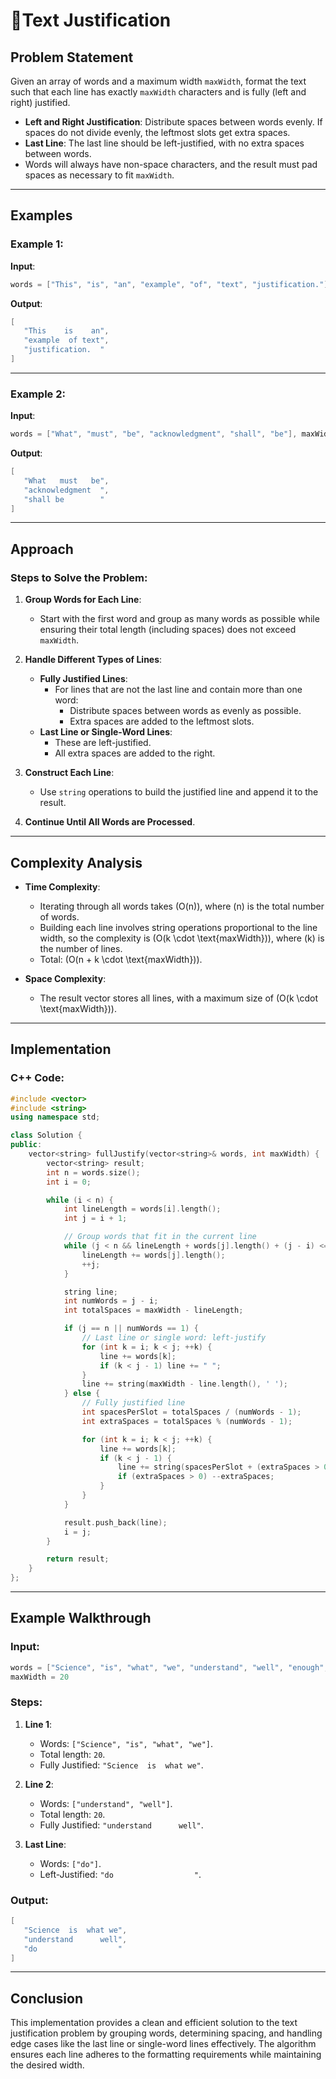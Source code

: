 # 💬Text Justification

## Problem Statement

Given an array of words and a maximum width `maxWidth`, format the text such that each line has exactly `maxWidth` characters and is fully (left and right) justified.

- **Left and Right Justification**: Distribute spaces between words evenly. If spaces do not divide evenly, the leftmost slots get extra spaces.
- **Last Line**: The last line should be left-justified, with no extra spaces between words.
- Words will always have non-space characters, and the result must pad spaces as necessary to fit `maxWidth`.

---

## Examples

### Example 1:
**Input**:
```cpp
words = ["This", "is", "an", "example", "of", "text", "justification."], maxWidth = 16
```
**Output**:
```cpp
[
   "This    is    an",
   "example  of text",
   "justification.  "
]
```

---

### Example 2:
**Input**:
```cpp
words = ["What", "must", "be", "acknowledgment", "shall", "be"], maxWidth = 16
```
**Output**:
```cpp
[
   "What   must   be",
   "acknowledgment  ",
   "shall be        "
]
```

---

## Approach

### Steps to Solve the Problem:
1. **Group Words for Each Line**:
   - Start with the first word and group as many words as possible while ensuring their total length (including spaces) does not exceed `maxWidth`.

2. **Handle Different Types of Lines**:
   - **Fully Justified Lines**:
     - For lines that are not the last line and contain more than one word:
       - Distribute spaces between words as evenly as possible.
       - Extra spaces are added to the leftmost slots.
   - **Last Line or Single-Word Lines**:
     - These are left-justified.
     - All extra spaces are added to the right.

3. **Construct Each Line**:
   - Use `string` operations to build the justified line and append it to the result.

4. **Continue Until All Words are Processed**.

---

## Complexity Analysis

- **Time Complexity**:
  - Iterating through all words takes \(O(n)\), where \(n\) is the total number of words.
  - Building each line involves string operations proportional to the line width, so the complexity is \(O(k \cdot \text{maxWidth})\), where \(k\) is the number of lines.
  - Total: \(O(n + k \cdot \text{maxWidth})\).

- **Space Complexity**:
  - The result vector stores all lines, with a maximum size of \(O(k \cdot \text{maxWidth})\).

---

## Implementation

### C++ Code:
```cpp
#include <vector>
#include <string>
using namespace std;

class Solution {
public:
    vector<string> fullJustify(vector<string>& words, int maxWidth) {
        vector<string> result;
        int n = words.size();
        int i = 0;

        while (i < n) {
            int lineLength = words[i].length();
            int j = i + 1;

            // Group words that fit in the current line
            while (j < n && lineLength + words[j].length() + (j - i) <= maxWidth) {
                lineLength += words[j].length();
                ++j;
            }

            string line;
            int numWords = j - i;
            int totalSpaces = maxWidth - lineLength;

            if (j == n || numWords == 1) {
                // Last line or single word: left-justify
                for (int k = i; k < j; ++k) {
                    line += words[k];
                    if (k < j - 1) line += " ";
                }
                line += string(maxWidth - line.length(), ' ');
            } else {
                // Fully justified line
                int spacesPerSlot = totalSpaces / (numWords - 1);
                int extraSpaces = totalSpaces % (numWords - 1);

                for (int k = i; k < j; ++k) {
                    line += words[k];
                    if (k < j - 1) {
                        line += string(spacesPerSlot + (extraSpaces > 0 ? 1 : 0), ' ');
                        if (extraSpaces > 0) --extraSpaces;
                    }
                }
            }

            result.push_back(line);
            i = j;
        }

        return result;
    }
};
```

---

## Example Walkthrough

### Input:
```cpp
words = ["Science", "is", "what", "we", "understand", "well", "enough", "to", "explain", "to", "a", "computer.", "Art", "is", "everything", "else", "we", "do"]
maxWidth = 20
```

### Steps:
1. **Line 1**: 
   - Words: `["Science", "is", "what", "we"]`.
   - Total length: `20`.
   - Fully Justified: `"Science  is  what we"`.

2. **Line 2**:
   - Words: `["understand", "well"]`.
   - Total length: `20`.
   - Fully Justified: `"understand      well"`.

3. **Last Line**:
   - Words: `["do"]`.
   - Left-Justified: `"do                  "`.

### Output:
```cpp
[
   "Science  is  what we",
   "understand      well",
   "do                  "
]
```

---

## Conclusion

This implementation provides a clean and efficient solution to the text justification problem by grouping words, determining spacing, and handling edge cases like the last line or single-word lines effectively. The algorithm ensures each line adheres to the formatting requirements while maintaining the desired width.
